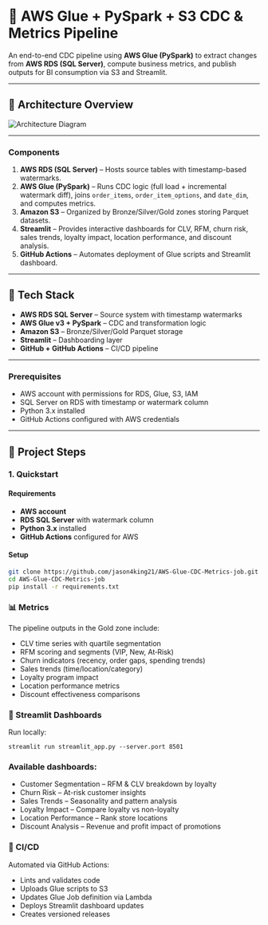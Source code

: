# 🧪 AWS Glue + PySpark + S3 CDC & Metrics Pipeline

An end-to-end CDC pipeline using **AWS Glue (PySpark)** to extract changes from **AWS RDS (SQL Server)**, compute business metrics, and publish outputs for BI consumption via S3 and Streamlit.

---

## 🧩 Architecture Overview
![Architecture Diagram](assets/images/architecture.png)

---

### Components

1. **AWS RDS (SQL Server)** – Hosts source tables with timestamp-based watermarks.  
2. **AWS Glue (PySpark)** – Runs CDC logic (full load + incremental watermark diff), joins `order_items`, `order_item_options`, and `date_dim`, and computes metrics.  
3. **Amazon S3** – Organized by Bronze/Silver/Gold zones storing Parquet datasets.  
4. **Streamlit** – Provides interactive dashboards for CLV, RFM, churn risk, sales trends, loyalty impact, location performance, and discount analysis.  
5. **GitHub Actions** – Automates deployment of Glue scripts and Streamlit dashboard.

---

## 🔧 Tech Stack

- **AWS RDS SQL Server** – Source system with timestamp watermarks  
- **AWS Glue v3 + PySpark** – CDC and transformation logic  
- **Amazon S3** – Bronze/Silver/Gold Parquet storage  
- **Streamlit** – Dashboarding layer  
- **GitHub + GitHub Actions** – CI/CD pipeline  

---

### Prerequisites

- AWS account with permissions for RDS, Glue, S3, IAM  
- SQL Server on RDS with timestamp or watermark column  
- Python 3.x installed  
- GitHub Actions configured with AWS credentials  

---

## 📌 Project Steps

### 1. Quickstart

#### Requirements

- **AWS account**
- **RDS SQL Server** with watermark column
- **Python 3.x** installed
- **GitHub Actions** configured for AWS

#### Setup

```bash
git clone https://github.com/jason4king21/AWS-Glue-CDC-Metrics-job.git
cd AWS-Glue-CDC-Metrics-job
pip install -r requirements.txt
```

### 📊 Metrics
The pipeline outputs in the Gold zone include:
- CLV time series with quartile segmentation
- RFM scoring and segments (VIP, New, At‑Risk)
- Churn indicators (recency, order gaps, spending trends)
- Sales trends (time/location/category)
- Loyalty program impact
- Location performance metrics
- Discount effectiveness comparisons

### 📱 Streamlit Dashboards
Run locally:
```
streamlit run streamlit_app.py --server.port 8501
```

### Available dashboards:
- Customer Segmentation – RFM & CLV breakdown by loyalty
- Churn Risk – At-risk customer insights
- Sales Trends – Seasonality and pattern analysis
- Loyalty Impact – Compare loyalty vs non-loyalty
- Location Performance – Rank store locations
- Discount Analysis – Revenue and profit impact of promotions

### 🧪 CI/CD
Automated via GitHub Actions:
- Lints and validates code
- Uploads Glue scripts to S3
- Updates Glue Job definition via Lambda
- Deploys Streamlit dashboard updates
- Creates versioned releases
